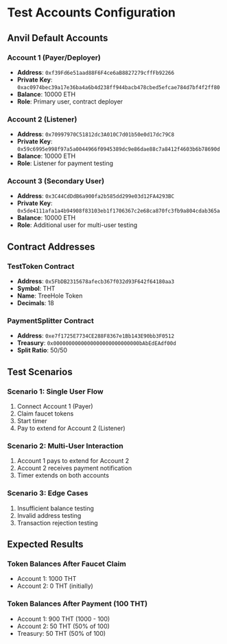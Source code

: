 # Test Accounts Configuration

## Anvil Default Accounts

### Account 1 (Payer/Deployer)
- **Address**: `0xf39Fd6e51aad88F6F4ce6aB8827279cffFb92266`
- **Private Key**: `0xac0974bec39a17e36ba4a6b4d238ff944bacb478cbed5efcae784d7bf4f2ff80`
- **Balance**: 10000 ETH
- **Role**: Primary user, contract deployer

### Account 2 (Listener)
- **Address**: `0x70997970C51812dc3A010C7d01b50e0d17dc79C8`
- **Private Key**: `0x59c6995e998f97a5a0044966f0945389dc9e86dae88c7a8412f4603b6b78690d`
- **Balance**: 10000 ETH
- **Role**: Listener for payment testing

### Account 3 (Secondary User)
- **Address**: `0x3C44CdDdB6a900fa2b585dd299e03d12FA4293BC`
- **Private Key**: `0x5de4111afa1a4b94908f83103eb1f1706367c2e68ca870fc3fb9a804cdab365a`
- **Balance**: 10000 ETH
- **Role**: Additional user for multi-user testing

## Contract Addresses

### TestToken Contract
- **Address**: `0x5FbDB2315678afecb367f032d93F642f64180aa3`
- **Symbol**: THT
- **Name**: TreeHole Token
- **Decimals**: 18

### PaymentSplitter Contract
- **Address**: `0xe7f1725E7734CE288F8367e1Bb143E90bb3F0512`
- **Treasury**: `0x0000000000000000000000000000bAbEdEAdf00d`
- **Split Ratio**: 50/50

## Test Scenarios

### Scenario 1: Single User Flow
1. Connect Account 1 (Payer)
2. Claim faucet tokens
3. Start timer
4. Pay to extend for Account 2 (Listener)

### Scenario 2: Multi-User Interaction
1. Account 1 pays to extend for Account 2
2. Account 2 receives payment notification
3. Timer extends on both accounts

### Scenario 3: Edge Cases
1. Insufficient balance testing
2. Invalid address testing
3. Transaction rejection testing

## Expected Results

### Token Balances After Faucet Claim
- Account 1: 1000 THT
- Account 2: 0 THT (initially)

### Token Balances After Payment (100 THT)
- Account 1: 900 THT (1000 - 100)
- Account 2: 50 THT (50% of 100)
- Treasury: 50 THT (50% of 100)
